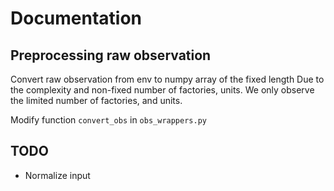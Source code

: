 # Documentation

## Preprocessing raw observation

Convert raw observation from env to numpy array of the fixed length
Due to the complexity and non-fixed number of factories, units.
We only observe the limited number of factories, and units.

Modify function `convert_obs` in `obs_wrappers.py`

## TODO

- Normalize input
